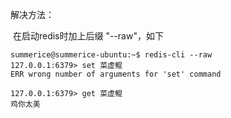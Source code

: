 解决方法：

​		在启动redis时加上后缀 "--raw"，如下

```shell
summerice@summerice-ubuntu:~$ redis-cli --raw
127.0.0.1:6379> set 菜虚鲲
ERR wrong number of arguments for 'set' command

127.0.0.1:6379> get 菜虚鲲
鸡你太美
```


